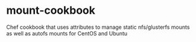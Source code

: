 mount-cookbook
==============

Chef cookbook that uses attributes to manage static nfs/glusterfs mounts as well as autofs mounts for CentOS and Ubuntu
